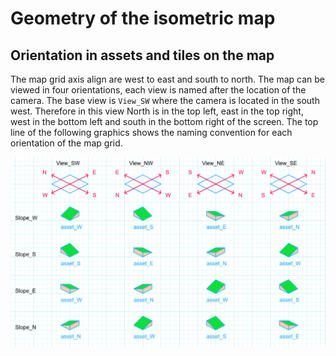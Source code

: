 # Geometry of the isometric map

## Orientation in assets and tiles on the map

The map grid axis align are west to east and south to north. The map can be viewed in four orientations, each view is named after the location of the camera.
The base view is `View_SW` where the camera is located in the south west. 
Therefore in this view North is in the top left, east in the top right, west in the bottom left and south in the bottom right of the screen.
The top line of the following graphics shows the naming convention for each orientation of the map grid.

![Orientations of views and assets](doc/geometry/TileAndMapOrientation.png)
